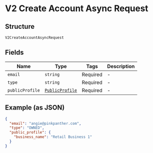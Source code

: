 
# V2 Create Account Async Request

## Structure

`V2CreateAccountAsyncRequest`

## Fields

| Name | Type | Tags | Description |
|  --- | --- | --- | --- |
| `email` | `string` | Required | - |
| `type` | `string` | Required | - |
| `publicProfile` | [`PublicProfile`](/doc/models/public-profile.md) | Required | - |

## Example (as JSON)

```json
{
  "email": "angie@pinkpanther.com",
  "type": "OWNED",
  "public_profile": {
    "business_name": "Retail Business 1"
  }
}
```

